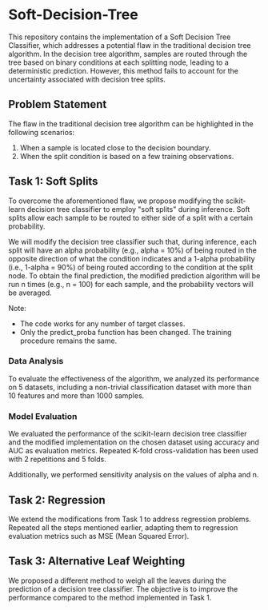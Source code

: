 # Soft-Decision-Tree

This repository contains the implementation of a Soft Decision Tree Classifier, which addresses a potential flaw in the traditional decision tree algorithm. In the decision tree algorithm, samples are routed through the tree based on binary conditions at each splitting node, leading to a deterministic prediction. However, this method fails to account for the uncertainty associated with decision tree splits.

## Problem Statement
The flaw in the traditional decision tree algorithm can be highlighted in the following scenarios:
1. When a sample is located close to the decision boundary.
2. When the split condition is based on a few training observations.


## Task 1: Soft Splits
To overcome the aforementioned flaw, we propose modifying the scikit-learn decision tree classifier to employ "soft splits" during inference. Soft splits allow each sample to be routed to either side of a split with a certain probability.

We will modify the decision tree classifier such that, during inference, each split will have an alpha probability (e.g., alpha = 10%) of being routed in the opposite direction of what the condition indicates and a 1-alpha probability (i.e., 1-alpha = 90%) of being routed according to the condition at the split node. To obtain the final prediction, the modified prediction algorithm will be run n times (e.g., n = 100) for each sample, and the probability vectors will be averaged.

Note:

- The code works for any number of target classes.
- Only the predict_proba function has been changed. The training procedure remains the same.

### Data Analysis
To evaluate the effectiveness of the algorithm, we analyzed its performance on 5 datasets, including a non-trivial classification dataset with more than 10 features and more than 1000 samples. 

### Model Evaluation
We evaluated the performance of the scikit-learn decision tree classifier and the modified implementation on the chosen dataset using accuracy and AUC as evaluation metrics. Repeated K-fold cross-validation has been used with 2 repetitions and 5 folds.

Additionally, we performed sensitivity analysis on the values of alpha and n.

## Task 2: Regression
We extend the modifications from Task 1 to address regression problems. Repeated all the steps mentioned earlier, adapting them to regression evaluation metrics such as MSE (Mean Squared Error).

## Task 3: Alternative Leaf Weighting
We proposed a different method to weigh all the leaves during the prediction of a decision tree classifier. The objective is to improve the performance compared to the method implemented in Task 1.
